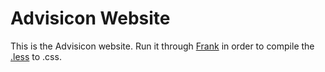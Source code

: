# Advisicon Website

This is the Advisicon website. Run it through [Frank](https://github.com/blahed/frank "Frank on GitHub") in order to compile the [.less](http://lesscss.org/ "LESS CSS") to .css. 